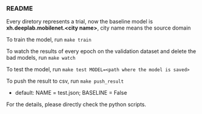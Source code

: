 ### README 
Every diretory represents a trial, now the baseline model is **xh.deeplab.mobilenet.&lt;city name&gt;**, city name means the source domain


To train the model, run ```make train```


To watch the results of every epoch on the validation dataset and delete the bad models, run ```make watch```


To test the model, run ```make test MODEL=<path where the model is saved>```

To push the result to csv, run ```make push_result``` 
  * default: NAME = test.json;   BASELINE = False

For the details, please directly check the python scripts. 

